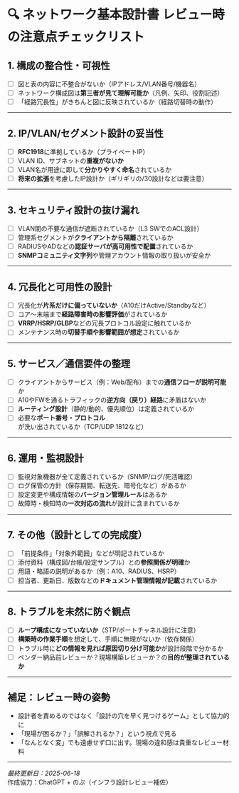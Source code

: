 # 🔍 ネットワーク基本設計書 レビュー時の注意点チェックリスト

## 1. 構成の整合性・可視性

- [ ] 図と表の内容に不整合がないか（IPアドレス/VLAN番号/機器名）
- [ ] ネットワーク構成図は**第三者が見て理解可能か**（凡例、矢印、役割記述）
- [ ] 「経路冗長性」がきちんと図に反映されているか（経路切替時の動作）

---

## 2. IP/VLAN/セグメント設計の妥当性

- [ ] **RFC1918**に準拠しているか（プライベートIP）
- [ ] VLAN ID、サブネットの**重複がないか**
- [ ] VLAN名が用途に即して**分かりやすく命名**されているか
- [ ] **将来の拡張**を考慮したIP設計か（ギリギリの/30設計などは要注意）

---

##  3. セキュリティ設計の抜け漏れ

- [ ] VLAN間の不要な通信が遮断されているか（L3 SWでのACL設計）
- [ ] 管理系セグメントが**クライアントから隔離**されているか
- [ ] RADIUSやADなどの**認証サーバが高可用性で配置**されているか
- [ ] **SNMPコミュニティ文字列**や管理アカウント情報の取り扱いが安全か

---

## 4. 冗長化と可用性の設計

- [ ] 冗長化が**片系だけに偏っていないか**（A10だけActive/Standbyなど）
- [ ] コア〜末端まで**経路障害時の影響評価**がされているか
- [ ] **VRRP/HSRP/GLBP**などの冗長プロトコル設定に触れているか
- [ ] メンテナンス時の**切替手順や影響範囲が想定**されているか

---

## 5. サービス／通信要件の整理

- [ ] クライアントからサービス（例：Web/配布）までの**通信フローが説明可能**か
- [ ] A10やFWを通るトラフィックの**逆方向（戻り）経路**に矛盾はないか
- [ ] **ルーティング設計**（静的/動的、優先順位）は定義されているか
- [ ] 必要な**ポート番号・プロトコル**が洗い出されているか（TCP/UDP 1812など）

---

## 6. 運用・監視設計

- [ ] 監視対象機器が全て定義されているか（SNMP/ログ/死活確認）
- [ ] ログ保管の方針（保存期間、転送先、暗号化など）があるか
- [ ] 設定変更や構成情報の**バージョン管理ルール**はあるか
- [ ] 故障時・検知時の**一次対応の流れ**が設計に含まれているか

---

## 7. その他（設計としての完成度）

- [ ] 「前提条件」「対象外範囲」などが明記されているか
- [ ] 添付資料（構成図/台帳/設定サンプル）との**参照関係が明確**か
- [ ] 用語・略語の説明があるか（例：A10、RADIUS、HSRP）
- [ ] 担当者、更新日、版数などの**ドキュメント管理情報が記載**されているか

---

##  8. トラブルを未然に防ぐ観点

- [ ] **ループ構成になっていないか**（STP/ポートチャネル設計に注意）
- [ ] **構築時の作業手順**を想定して、手順に無理がないか（依存関係）
- [ ] トラブル時に**どの情報を見れば原因切り分け可能か**が設計段階で分かるか
- [ ] ベンダー納品前レビューか？現場構築レビューか？の**目的が整理されているか**

---

##  補足：レビュー時の姿勢

- 設計者を責めるのではなく「設計の穴を早く見つけるゲーム」として協力的に
- 「現場が困るか？」「誤解されるか？」という視点で見る
- 「なんとなく変」でも遠慮せず口に出す。現場の違和感は貴重なレビュー材料

---

*最終更新日：2025-06-18*  
作成協力：ChatGPT + のぶ（インフラ設計レビュー補佐）


